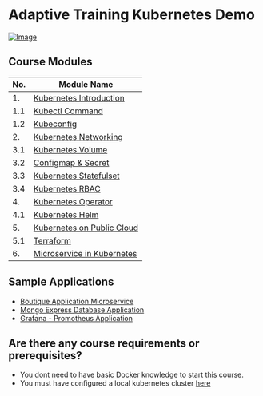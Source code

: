 # Adaptive Training Kubernetes Demo

[![Image](https://github.com/adaptivenetwork-lab/artwork/blob/master/logos/Horizontal_white.png "Course Kubernetes - Adaptive Training" )](https://training.adaptivenetworklab.org/)

## Course Modules

| No. | Module Name |
| ---- | ---------------- |
| 1.   | [Kubernetes Introduction](https://github.com/raflihadiana/kube-class/tree/main/kubernetes-introduction) |
| 1.1   | [Kubectl Command](https://github.com/raflihadiana/kube-class/tree/main/kubernetes-introduction/kubectl) |
| 1.2   | [Kubeconfig](https://github.com/raflihadiana/kube-class/tree/main/kubernetes-introduction/kube-config) |
| 2.   | [Kubernetes Networking](https://github.com/raflihadiana/kube-class/tree/main/kubernetes-ingress) |
| 3.1   | [Kubernetes Volume](https://github.com/raflihadiana/kube-class/tree/main/kubernetes-volume) |
| 3.2   | [Configmap & Secret](https://github.com/raflihadiana/kube-class/tree/main/configmap-secret) |
| 3.3   | [Kubernetes Statefulset](https://github.com/raflihadiana/kube-class/tree/main/kubernetes-statefulset) |
| 3.4   | [Kubernetes RBAC](https://github.com/raflihadiana/kube-class/tree/main/kubernetes-rbac) |
| 4.   | [Kubernetes Operator](https://github.com/raflihadiana/kube-class/tree/main/kubernetes-operator) |
| 4.1   | [Kubernetes Helm](https://github.com/raflihadiana/kube-class/tree/main/kubernetes-helm) |
| 5.   | [Kubernetes on Public Cloud](https://github.com/raflihadiana/kube-class/tree/main/kubernetes-aks) |
| 5.1   | [Terraform](https://github.com/raflihadiana/kube-class/tree/main/kubernetes-aks/terraform) |
| 6.   | [Microservice in Kubernetes](https://github.com/raflihadiana/kube-class/tree/main/microservice-app) |


## Sample Applications
- [Boutique Application Microservice](https://github.com/raflihadiana/kube-class/tree/main/microservice-app) 
- [Mongo Express Database Application](https://github.com/raflihadiana/kube-class/tree/main/database-app)
- [Grafana - Promotheus Application](https://github.com/raflihadiana/kube-class/tree/main/monitoring-app)


## Are there any course requirements or prerequisites?
- You dont need to have basic Docker knowledge to start this course.  
- You must have configured a local kubernetes cluster [here](https://github.com/raflihadiana/kube-class/tree/main/a-prerequisite)
